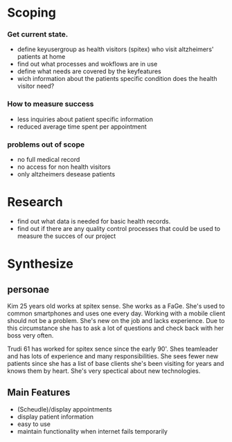# Scoping

### Get current state.
- define keyusergroup as health visitors (spitex) who visit altzheimers' patients at home
- find out what processes and wokflows are in use
- define what needs are covered by the keyfeatures
- wich information about the patients specific condition does the health visitor need?

### How to measure success
- less inquiries about patient specific information
- reduced average time spent per appointment

### problems out of scope
- no full medical record
- no access for non health visitors
- only altzheimers desease patients



# Research
- find out what data is needed for basic health records.
- find out if there are any quality control processes that could be used to measure the succes of our project



# Synthesize
## personae
Kim 25 years old works at spitex sense. She works as a FaGe. She's used to common smartphones and uses one every day. Working with a mobile client should not be a problem. She's new on the job and lacks experience. Due to this circumstance she has to ask a lot of questions and check back with her boss very often.

Trudi 61 has worked for spitex sence since the early 90'. Shes teamleader and has lots of experience and many responsibilities. She sees fewer new patients since she has a list of base clients she's been visiting for years and knows them by heart. She's very spectical about new technologies.

## Main Features
- (Scheudle)/display appointments
- display patient information
- easy to use
- maintain functionality when internet fails temporarily
